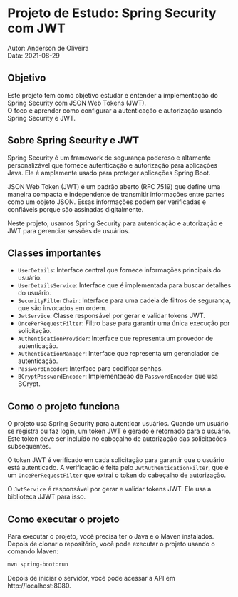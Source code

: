 # Projeto de Estudo: Spring Security com JWT

Autor: Anderson de Oliveira \
Data: 2021-08-29

## Objetivo
Este projeto tem como objetivo estudar e entender a implementação do Spring Security com JSON Web Tokens (JWT). \
O foco é aprender como configurar a autenticação e autorização usando Spring Security e JWT.

## Sobre Spring Security e JWT

Spring Security é um framework de segurança poderoso e altamente personalizável que fornece autenticação e autorização para aplicações Java. Ele é amplamente usado para proteger aplicações Spring Boot.

JSON Web Token (JWT) é um padrão aberto (RFC 7519) que define uma maneira compacta e independente de transmitir informações entre partes como um objeto JSON. Essas informações podem ser verificadas e confiáveis porque são assinadas digitalmente.

Neste projeto, usamos Spring Security para autenticação e autorização e JWT para gerenciar sessões de usuários.

## Classes importantes

- `UserDetails`: Interface central que fornece informações principais do usuário.
- `UserDetailsService`: Interface que é implementada para buscar detalhes do usuário.
- `SecurityFilterChain`: Interface para uma cadeia de filtros de segurança, que são invocados em ordem.
- `JwtService`: Classe responsável por gerar e validar tokens JWT.
- `OncePerRequestFilter`: Filtro base para garantir uma única execução por solicitação.
- `AuthenticationProvider`: Interface que representa um provedor de autenticação.
- `AuthenticationManager`: Interface que representa um gerenciador de autenticação.
- `PasswordEncoder`: Interface para codificar senhas.
- `BCryptPasswordEncoder`: Implementação de `PasswordEncoder` que usa BCrypt.

## Como o projeto funciona

O projeto usa Spring Security para autenticar usuários. Quando um usuário se registra ou faz login, um token JWT é gerado e retornado para o usuário. Este token deve ser incluído no cabeçalho de autorização das solicitações subsequentes.

O token JWT é verificado em cada solicitação para garantir que o usuário está autenticado. A verificação é feita pelo `JwtAuthenticationFilter`, que é um `OncePerRequestFilter` que extrai o token do cabeçalho de autorização.

O `JwtService` é responsável por gerar e validar tokens JWT. Ele usa a biblioteca JJWT para isso.

## Como executar o projeto

Para executar o projeto, você precisa ter o Java e o Maven instalados. Depois de clonar o repositório, você pode executar o projeto usando o comando Maven:

```bash
mvn spring-boot:run
```
Depois de iniciar o servidor, você pode acessar a API em http://localhost:8080.